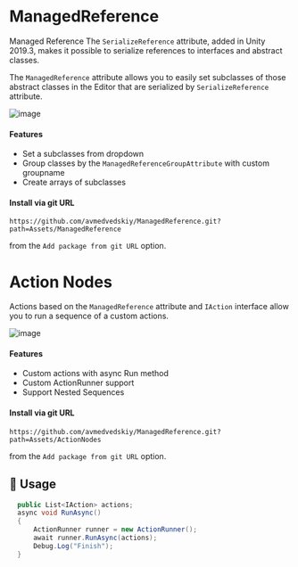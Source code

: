 # ManagedReference
Managed Reference
The `SerializeReference` attribute, added in Unity 2019.3, makes it possible to serialize references to interfaces and abstract classes.

The `ManagedReference` attribute allows you to easily set subclasses of those abstract classes in the Editor that are serialized by `SerializeReference` attribute.

![image](https://user-images.githubusercontent.com/17832838/142038888-38576c65-41e5-4c00-b5f4-ecd7522af5ec.png)


#### Features
 - Set a subclasses from dropdown
 - Group classes by the `ManagedReferenceGroupAttribute` with custom groupname
 - Create arrays of subclasses

#### Install via git URL

`https://github.com/avmedvedskiy/ManagedReference.git?path=Assets/ManagedReference`

from the `Add package from git URL` option.

# Action Nodes
Actions based on the `ManagedReference` attribute and `IAction` interface allow you to run a sequence of a custom actions.

![image](https://user-images.githubusercontent.com/17832838/142039615-e25db621-9360-4155-a66c-afffa5546291.png)


#### Features
 - Custom actions with async Run method
 - Custom ActionRunner support 
 - Support Nested Sequences

#### Install via git URL

`https://github.com/avmedvedskiy/ManagedReference.git?path=Assets/ActionNodes`

from the `Add package from git URL` option.

## 🔰 Usage

```cs
  public List<IAction> actions;
  async void RunAsync()
  {
      ActionRunner runner = new ActionRunner();
      await runner.RunAsync(actions);
      Debug.Log("Finish");
  }
```

